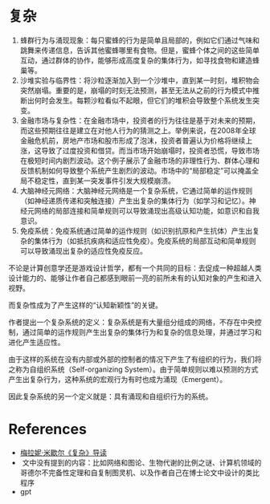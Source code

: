 # 复杂

1. 蜂群行为与涌现现象：每只蜜蜂的行为是简单且局部的，例如它们通过气味和跳舞来传递信息，告诉其他蜜蜂哪里有食物。但是，蜜蜂个体之间的这些简单互动，通过群体的协作，能够形成高度复杂的集体行为，如寻找食物和建造蜂巢等。
2. 沙堆实验与临界性：将沙粒逐渐加入到一个沙堆中，直到某一时刻，堆积物会突然崩塌。重要的是，崩塌的时刻无法预测，甚至无法从之前的行为模式中推断出何时会发生。每颗沙粒看似不起眼，但它们的堆积会导致整个系统发生突变。
3. 金融市场与复杂性：在金融市场中，投资者的行为往往是基于对未来的预期，而这些预期往往是建立在对他人行为的猜测之上。举例来说，在2008年全球金融危机前，房地产市场和股市形成了泡沫，投资者普遍认为价格将继续上涨，这导致了过度投资和借贷。而当市场开始崩塌时，投资者恐慌，导致市场在极短时间内剧烈波动。这个例子展示了金融市场的非理性行为、群体心理和反馈机制如何导致整个系统产生剧烈的波动。市场中的“局部稳定”可以掩盖全局不稳定性，直到某一突发事件引发大规模崩溃。
4. 大脑神经元网络：大脑神经元网络是一个复杂系统，它通过简单的运作规则（如神经递质传递和突触连接）产生出复杂的集体行为（如学习和记忆）。神经元网络的局部连接和简单规则可以导致涌现出高级认知功能，如意识和自我意识。
5. 免疫系统：免疫系统通过简单的运作规则（如识别抗原和产生抗体）产生出复杂的集体行为（如抵抗疾病和适应性免疫）。免疫系统的局部互动和简单规则可以导致涌现出复杂的适应性免疫反应。

不论是计算创意学还是游戏设计哲学，都有一个共同的目标：去促成一种超越人类设计能力的、能够让作者自己都感到眼前一亮的前所未有的认知对象的产生和进入视野。

而复杂性成为了产生这样的“认知新颖性”的关键。

作者提出一个复杂系统的定义：复杂系统是有大量组分组成的网络，不存在中央控制，通过简单的运作规则产生出复杂的集体行为和复杂的信息处理，并通过学习和进化产生适应性。

由于这样的系统在没有内部或外部的控制者的情况下产生了有组织的行为，我们将之称为自组织系统（Self-organizing System）。由于简单规则以难以预测的方式产生出复杂行为，这种系统的宏观行为有时也成为涌现（Emergent）。

因此复杂系统的另一个定义就是：具有涌现和自组织行为的系统。

# References
 - [梅拉妮·米歇尔《复杂》导读](https://www.psyxel.com/mitchell-complexity-guided-tour/)
  -  文中没有提到的内容：比如网络和图论、生物代谢的比例之谜、计算机领域的哥德尔不完备性定理和自复制图灵机、以及作者自己在博士论文中设计的类比程序
 - gpt